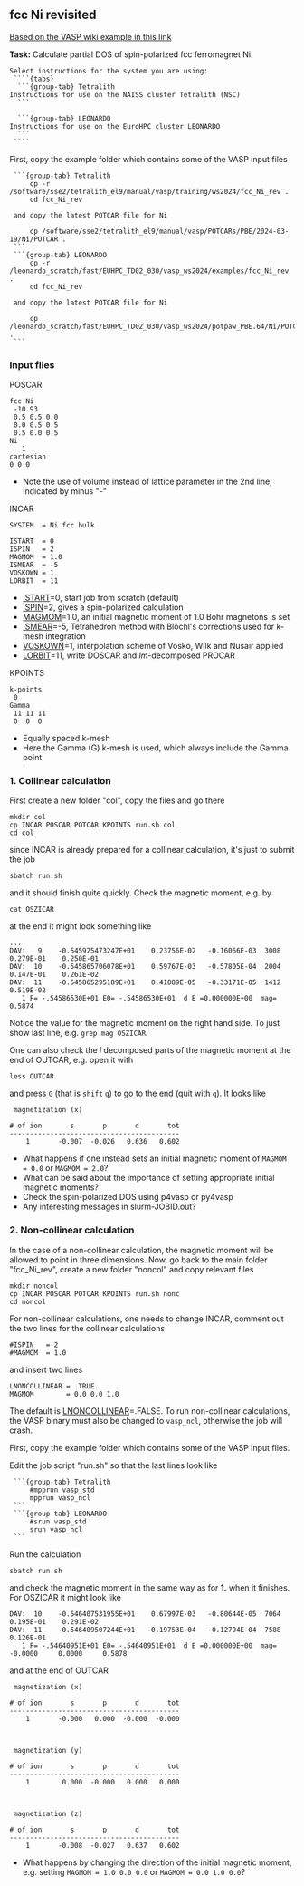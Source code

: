 ## fcc Ni revisited

[Based on the VASP wiki example in this link](https://www.vasp.at/wiki/index.php/Fcc_Ni_(revisited))

**Task:** Calculate partial DOS of spin-polarized fcc ferromagnet Ni. 

`````{callout} System-specific instructions
Select instructions for the system you are using:
 ````{tabs}
  ```{group-tab} Tetralith
Instructions for use on the NAISS cluster Tetralith (NSC)
  ```

  ```{group-tab} LEONARDO
Instructions for use on the EuroHPC cluster LEONARDO
  ```
 ````
`````

First, copy the example folder which contains some of the VASP input files
 ````{tabs}
  ```{group-tab} Tetralith
      cp -r /software/sse2/tetralith_el9/manual/vasp/training/ws2024/fcc_Ni_rev .
      cd fcc_Ni_rev

  and copy the latest POTCAR file for Ni

      cp /software/sse2/tetralith_el9/manual/vasp/POTCARs/PBE/2024-03-19/Ni/POTCAR .
  ```
  ```{group-tab} LEONARDO
      cp -r /leonardo_scratch/fast/EUHPC_TD02_030/vasp_ws2024/examples/fcc_Ni_rev .
      cd fcc_Ni_rev

  and copy the latest POTCAR file for Ni

      cp /leonardo_scratch/fast/EUHPC_TD02_030/vasp_ws2024/potpaw_PBE.64/Ni/POTCAR .
  ```
 ````

### Input files

POSCAR

    fcc Ni
     -10.93 
     0.5 0.5 0.0
     0.0 0.5 0.5
     0.5 0.0 0.5
    Ni
       1
    cartesian
    0 0 0

* Note the use of volume instead of lattice parameter in the 2nd line, indicated by minus "-"

INCAR

    SYSTEM  = Ni fcc bulk 

    ISTART  = 0
    ISPIN   = 2
    MAGMOM  = 1.0
    ISMEAR  = -5
    VOSKOWN = 1 
    LORBIT  = 11

* [ISTART](https://www.vasp.at/wiki/index.php/ISTART)=0, start job from scratch (default)
* [ISPIN](https://www.vasp.at/wiki/index.php/ISPIN)=2, gives a spin-polarized calculation
* [MAGMOM](https://www.vasp.at/wiki/index.php/MAGMOM)=1.0, an initial magnetic moment of 1.0 Bohr magnetons is set 
* [ISMEAR](https://www.vasp.at/wiki/index.php/ISMEAR)=-5, Tetrahedron method with Blöchl's corrections used for k-mesh integration
* [VOSKOWN](https://www.vasp.at/wiki/index.php/VOSKOWN)=1, interpolation scheme of Vosko, Wilk and Nusair applied
* [LORBIT](https://www.vasp.at/wiki/index.php/LORBIT)=11, write DOSCAR and *lm*-decomposed PROCAR

KPOINTS

    k-points
     0
    Gamma
     11 11 11
     0  0  0

* Equally spaced k-mesh
* Here the Gamma (G) k-mesh is used, which always include the Gamma point

### 1. Collinear calculation

First create a new folder "col", copy the files and go there

    mkdir col
    cp INCAR POSCAR POTCAR KPOINTS run.sh col
    cd col

since INCAR is already prepared for a collinear calculation, it's just to submit the job

    sbatch run.sh

and it should finish quite quickly. Check the magnetic moment, e.g. by

    cat OSZICAR

at the end it might look something like

    ...
    DAV:   9    -0.545925473247E+01    0.23756E-02   -0.16066E-03  3008   0.279E-01    0.250E-01
    DAV:  10    -0.545865706078E+01    0.59767E-03   -0.57805E-04  2004   0.147E-01    0.261E-02
    DAV:  11    -0.545865295189E+01    0.41089E-05   -0.33171E-05  1412   0.519E-02
       1 F= -.54586530E+01 E0= -.54586530E+01  d E =0.000000E+00  mag=     0.5874

Notice the value for the magnetic moment on the right hand side. To just show last line, e.g. `grep mag OSZICAR`.

One can also check the *l* decomposed parts of the magnetic moment at the end of OUTCAR, e.g. open it with

    less OUTCAR

and press `G` (that is `shift` `g`) to go to the end (quit with `q`). It looks like

     magnetization (x)
     
    # of ion       s       p       d       tot
    ------------------------------------------
        1       -0.007  -0.026   0.636   0.602

* What happens if one instead sets an initial magnetic moment of `MAGMOM = 0.0` or `MAGMOM = 2.0`?
* What can be said about the importance of setting appropriate initial magnetic moments?
* Check the spin-polarized DOS using p4vasp or py4vasp
* Any interesting messages in slurm-JOBID.out?

### 2. Non-collinear calculation

In the case of a non-collinear calculation, the magnetic moment will be allowed to point in three dimensions. Now, go back to the main folder "fcc_Ni_rev", create a new folder "noncol" and copy relevant files

    mkdir noncol
    cp INCAR POSCAR POTCAR KPOINTS run.sh nonc
    cd noncol
    
For non-collinear calculations, one needs to change INCAR, comment out the two lines for the collinear calculations

    #ISPIN   = 2
    #MAGMOM  = 1.0
    
and insert two lines

    LNONCOLLINEAR = .TRUE.
    MAGMOM        = 0.0 0.0 1.0    

The default is [LNONCOLLINEAR](https://www.vasp.at/wiki/index.php/LNONCOLLINEAR)=.FALSE. To run non-collinear calculations, the VASP binary must also be changed to `vasp_ncl`, otherwise the job will crash.

First, copy the example folder which contains some of the VASP input files.

Edit the job script "run.sh" so that the last lines look like

 ````{tabs}
  ```{group-tab} Tetralith
      #mpprun vasp_std
      mpprun vasp_ncl
  ```
  ```{group-tab} LEONARDO
      #srun vasp_std
      srun vasp_ncl
  ```
 ````

Run the calculation

    sbatch run.sh

and check the magnetic moment in the same way as for **1.** when it finishes. For OSZICAR it might look like

    DAV:  10    -0.546407531955E+01    0.67997E-03   -0.80644E-05  7064   0.195E-01    0.291E-02
    DAV:  11    -0.546409507244E+01   -0.19753E-04   -0.12794E-04  7588   0.126E-01
       1 F= -.54640951E+01 E0= -.54640951E+01  d E =0.000000E+00  mag=    -0.0000     0.0000     0.5878

and at the end of OUTCAR

     magnetization (x)
 
    # of ion       s       p       d       tot
    ------------------------------------------
        1       -0.000   0.000  -0.000  -0.000
 


     magnetization (y)
 
    # of ion       s       p       d       tot
    ------------------------------------------
        1        0.000  -0.000   0.000   0.000
 


     magnetization (z)
 
    # of ion       s       p       d       tot
    ------------------------------------------
        1       -0.008  -0.027   0.637   0.602

* What happens by changing the direction of the initial magnetic moment, e.g. setting `MAGMOM = 1.0 0.0 0.0` or `MAGMOM = 0.0 1.0 0.0`?
